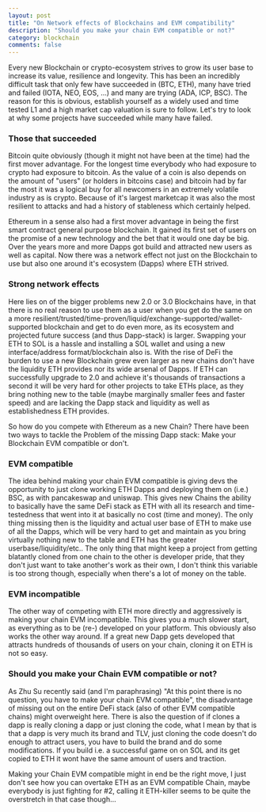```yaml
---
layout: post
title: "On Network effects of Blockchains and EVM compatibility"
description: "Should you make your chain EVM compatible or not?"
category: blockchain
comments: false
---
```


Every new Blockchain or crypto-ecosystem strives to grow its user base to increase its value, resilience and longevity. This has been an incredibly difficult task that only few have succeeded in (BTC, ETH), many have tried and failed (IOTA, NEO, EOS, ...) and many are trying (ADA, ICP, BSC). The reason for this is obvious, establish yourself as a widely used and time tested L1 and a high market cap valuation is sure to follow. Let's try to look at why some projects have succeeded while many have failed.

### Those that succeeded

Bitcoin quite obviously (though it might not have been at the time) had the first mover advantage. For the longest time everybody who had exposure to crypto had exposure to bitcoin. As the value of a coin is also depends on the amount of "users" (or holders in bitcoins case) and bitcoin had by far the most it was a logical buy for all newcomers in an extremely volatile industry as is crypto. Because of it's largest marketcap it was also the most resilient to attacks and had a history of stableness which certainly helped.

Ethereum in a sense also had a first mover advantage in being the first smart contract general purpose blockchain. It gained its first set of users on the promise of a new technology and the bet that it would one day be big. Over the years more and more Dapps got build and attracted new users as well as capital. Now there was a network effect not just on the Blockchain to use but also one around it's ecosystem (Dapps) where ETH strived.

### Strong network effects

Here lies on of the bigger problems new 2.0 or 3.0 Blockchains have, in that there is no real reason to use them as a user when you get do the same on a more resilient/trusted/time-proven/liquid/exchange-supported/wallet-supported blockchain and get to do even more, as its ecosystem and projected future success (and thus Dapp-stack) is larger. Swapping your ETH to SOL is a hassle and installing a SOL wallet and using a new interface/address format/blockchain also is. With the rise of DeFi the burden to use a new Blockchain grew even larger as new chains don't have the liquidity ETH provides nor its wide arsenal of Dapps. If ETH can successfully upgrade to 2.0 and achieve it's thousands of transactions a second it will be very hard for other projects to take ETHs place, as they bring nothing new to the table (maybe marginally smaller fees and faster speed) and are lacking the Dapp stack and liquidity as well as establishedness ETH provides.

So how do you compete with Ethereum as a new Chain? There have been two ways to tackle the Problem of the missing Dapp stack: Make your Blockchain EVM compatible or don't.

### EVM compatible

The idea behind making your chain EVM compatible is giving devs the opportunity to just clone working ETH Dapps and deploying them on (i.e.) BSC, as with pancakeswap and uniswap. This gives new Chains the ability to basically have the same DeFi stack as ETH with all its research and time-testedness that went into it at basically no cost (time and money). The only thing missing then is the liquidity and actual user base of ETH to make use of all the Dapps, which will be very hard to get and maintain as you bring virtually nothing new to the table and ETH has the greater userbase/liquidity/etc.. The only thing that might keep a project from getting blatantly cloned from one chain to the other is developer pride, that they don't just want to take another's work as their own, I don't think this variable is too strong though, especially when there's a lot of money on the table.

### EVM incompatible

The other way of competing with ETH more directly and aggressively is making your chain EVM incompatible. This gives you a much slower start, as everything as to be (re-) developed on your platform. This obviously also works the other way around. If a great new Dapp gets developed that attracts hundreds of thousands of users on your chain, cloning it on ETH is not so easy.

### Should you make your Chain EVM compatible or not?

As Zhu Su recently said (and I'm paraphrasing) "At this point there is no question, you have to make your chain EVM compatible", the disadvantage of missing out on the entire DeFi stack (also of other EVM compatible chains) might overweight here. There is also the question of if clones a dapp is really cloning a dapp or just cloning the code, what I mean by that is that a dapp is very much its brand and TLV, just cloning the code doesn't do enough to attract users, you have to build the brand and do some modifications. If you build i.e. a successful game on on SOL and its get copied to ETH it wont have the same amount of users and traction.

Making your Chain EVM compatible might in end be the right move, I just don't see how you can overtake ETH as an EVM compatible Chain, maybe everybody is just fighting for #2, calling it ETH-killer seems to be quite the overstretch in that case though...
